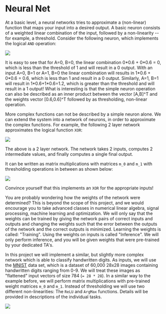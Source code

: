 # Neural Net

At a basic level, a neural networks tries to approximate a (non-linear) function that maps your input into a desired output. A basic neuron consists of a weighted linear combination of the input, followed by a non-linearity -- for example, a threshold. Consider the following neuron, which implements the logical `AND` operation:

[![](https://cs61c.org/fa24/projects/proj2/part-b/neuron.png)](https://cs61c.org/fa24/projects/proj2/part-b/neuron.png)

It is easy to see that for A=0, B=0, the linear combination 0\*0.6 + 0\*0.6 = 0, which is less than the threshold of 1 and will result in a 0 output. With an input A=0, B=1 or A=1, B=0 the linear combination will results in 1\*0.6 + 0\*0.6 = 0.6, which is less than 1 and result in a 0 output. Similarly, A=1, B=1 will result in 1\*0.6+1\*0.6=1.2, which is greater than the threshold and will result in a 1 output! What is interesting is that the simple neuron operation can also be described as an inner product between the vector \[A,B]^T and the weights vector \[0.6,0.6]^T followed by as thresholding, non-linear operation.

More complex functions can not be described by a simple neuron alone. We can extend the system into a network of neurons, in order to approximate the complex functions. For example, the following 2 layer network approximates the logical function `XOR`:

[![](https://cs61c.org/fa24/projects/proj2/part-b/XOR.png)](https://cs61c.org/fa24/projects/proj2/part-b/XOR.png)

The above is a 2 layer network. The network takes 2 inputs, computes 2 intermediate values, and finally computes a single final output.

It can be written as matrix multiplications with matrices `m_0` and `m_1` with thresholding operations in between as shown below:

[![](https://cs61c.org/fa24/projects/proj2/part-b/mtx.png)](https://cs61c.org/fa24/projects/proj2/part-b/mtx.png)

Convince yourself that this implements an `XOR` for the appropriate inputs!

You are probably wondering how the weights of the network were determined? This is beyond the scope of this project, and we would encourage you to take advanced classes in numerical linear algebra, signal processing, machine learning and optimization. We will only say that the weights can be trained by giving the network pairs of correct inputs and outputs and changing the weights such that the error between the outputs of the network and the correct outputs is minimized. Learning the weights is called: "Training". Using the weights on inputs is called "Inference". We will only perform inference, and you will be given weights that were pre-trained by your dedicated TA's.

In this project we will implement a similar, but slightly more complex network which is able to classify handwritten digits. As inputs, we will use the [MNIST](http://yann.lecun.com/exdb/mnist/) data set, which is a dataset of 60,000 28x28 images containing handwritten digits ranging from 0-9. We will treat these images as "flattened" input vectors of size 784 (`= 28 * 28`). In a similar way to the example before, we will perform matrix multiplications with pre-trained weight matrices `m_0` and `m_1`. Instead of thresholding we will use two different non-linearities: The `ReLU` and `ArgMax` functions. Details will be provided in descriptions of the individual tasks.

[![](https://cs61c.org/fa24/projects/proj2/part-b/MNIST.png)](https://cs61c.org/fa24/projects/proj2/part-b/MNIST.png)
